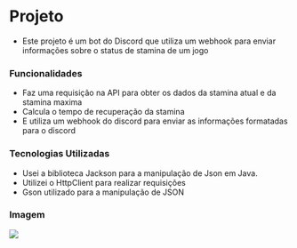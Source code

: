 # Projeto 
* Este projeto é um bot do Discord que utiliza um webhook para enviar informações sobre o status de stamina de um jogo
### Funcionalidades 
* Faz uma requisição na API para obter os dados da stamina atual e da stamina maxima
* Calcula o tempo de recuperação da stamina
* E utiliza um webhook do discord para enviar as informações formatadas para o discord
### Tecnologias Utilizadas
* Usei a biblioteca Jackson para a manipulação de Json em Java.
* Utilizei o HttpClient para realizar requisições
* Gson utilizado para a manipulação de JSON
### Imagem
![](https://media.discordapp.net/attachments/1268001346930606163/1281325969260548146/image.png?ex=66db4f4c&is=66d9fdcc&hm=020ae37eea6579a9b22a39b49c86a51d4defbacf5341b8b1959d3325e52bc3b3&=&format=webp&quality=lossless)
